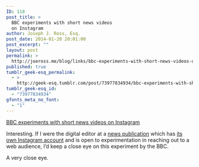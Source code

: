 ```yaml
---
ID: 118
post_title: >
  BBC experiments with short news videos
  on Instagram
author: Joseph J. Ross, Esq.
post_date: 2014-01-20 20:01:00
post_excerpt: ""
layout: post
permalink: >
  http://joeross.me/blog/links/bbc-experiments-with-short-news-videos-on/
published: true
tumblr_geek-esq_permalink:
  - >
    http://geek-esq.tumblr.com/post/73977834934/bbc-experiments-with-short-news-videos-on
tumblr_geek-esq_id:
  - "73977834934"
gfonts_meta_no_font:
  - "1"
---
```

<a href='http://www.theguardian.com/media/2014/jan/20/bbc-targets-social-media-users-with-instagram-video-news'>BBC experiments with short news videos on Instagram</a><div class="link_description"><p>Interesting. If I were the digital editor at a <a href="http://njbiz.com" target="_blank">news publication</a> which has <a href="http://instagram.com/njbiz" target="_blank">its own Instagram account</a> and is open to experimentation in reaching out to a web audience, I&#8217;d keep a close eye on this experiment by the BBC.</p>

<p>A very close eye.</p></div>